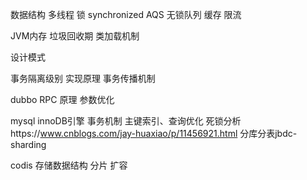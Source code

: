 
数据结构
多线程
锁
synchronized
AQS
无锁队列
缓存
限流

JVM内存
垃圾回收期
类加载机制

设计模式

事务隔离级别
实现原理
事务传播机制

dubbo RPC
原理
参数优化


mysql
innoDB引擎
事务机制
主键索引、查询优化
死锁分析https://www.cnblogs.com/jay-huaxiao/p/11456921.html
分库分表jbdc-sharding

codis
存储数据结构
分片
扩容


